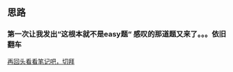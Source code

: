 ## 思路

### 第一次让我发出“这根本就不是easy题“ 感叹的那道题又来了。。。依旧翻车

[再回头看看笔记吧，切拜](https://github.com/kikixie95/CodingWithMe/blob/master/538/note.md)